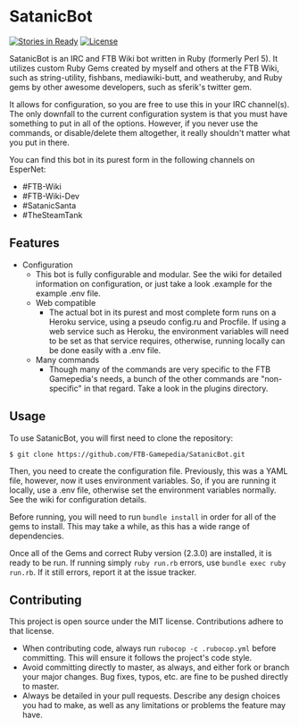 # SatanicBot
[![Stories in Ready](https://badge.waffle.io/elifoster/SatanicBot.png?label=ready&title=Ready)](https://waffle.io/elifoster/SatanicBot)
[![License](https://img.shields.io/:license-mit-blue.svg)]()

SatanicBot is an IRC and FTB Wiki bot written in Ruby (formerly Perl 5). It utilizes custom Ruby Gems created by myself and others at the FTB Wiki, such as string-utility, fishbans, mediawiki-butt, and weatheruby, and Ruby gems by other awesome developers, such as sferik's twitter gem.

It allows for configuration, so you are free to use this in your IRC channel(s). The only downfall to the current configuration system is that you must have something to put in all of the options. However, if you never use the commands, or disable/delete them altogether, it really shouldn't matter what you put in there.

You can find this bot in its purest form in the following channels on EsperNet:
* #FTB-Wiki
* #FTB-Wiki-Dev
* #SatanicSanta
* #TheSteamTank

## Features
* Configuration
    * This bot is fully configurable and modular. See the wiki for detailed information on configuration, or just take a look .example for the example .env file.
  * Web compatible
    * The actual bot in its purest and most complete form runs on a Heroku service, using a pseudo config.ru and Procfile. If using a web service such as Heroku, the environment variables will need to be set as that service requires, otherwise, running locally can be done easily with a .env file.
   * Many commands
     * Though many of the commands are very specific to the FTB Gamepedia's needs, a bunch of the other commands are "non-specific" in that regard. Take a look in the plugins directory.


## Usage
To use SatanicBot, you will first need to clone the repository:

```shell
$ git clone https://github.com/FTB-Gamepedia/SatanicBot.git
```

Then, you need to create the configuration file. Previously, this was a YAML file, however, now it uses environment variables. So, if you are running it locally, use a .env file, otherwise set the environment variables normally. See the wiki for configuration details.

Before running, you will need to run `bundle install` in order for all of the gems to install. This may take a while, as this has a wide range of dependencies.

Once all of the Gems and correct Ruby version (2.3.0) are installed, it is ready to be run. If running simply `ruby run.rb` errors, use `bundle exec ruby run.rb`. If it still errors, report it at the issue tracker.

## Contributing
This project is open source under the MIT license. Contributions adhere to that license.

* When contributing code, always run `rubocop -c .rubocop.yml` before committing. This will ensure it follows the project's code style.
* Avoid committing directly to master, as always, and either fork or branch your major changes. Bug fixes, typos, etc. are fine to be pushed directly to master.
* Always be detailed in your pull requests. Describe any design choices you had to make, as well as any limitations or problems the feature may have.
